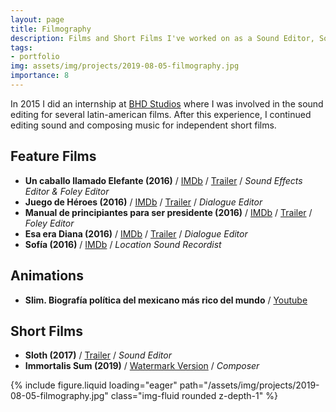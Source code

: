 ```yaml
---
layout: page
title: Filmography
description: Films and Short Films I've worked on as a Sound Editor, Sound Designer or Composer.
tags: 
- portfolio
img: assets/img/projects/2019-08-05-filmography.jpg
importance: 8
---
```


In 2015 I did an internship at [BHD Studios](http://www.bhdestudios.com/) where I was involved in the sound editing for several latin-american films. After this experience, I continued editing sound and composing music for independent short films.

## Feature Films

* **Un caballo llamado Elefante (2016)** / [IMDb](https://www.imdb.com/title/tt3685570/) / [Trailer](https://youtu.be/w305ikba6-s) / *Sound Effects Editor & Foley Editor*
* **Juego de Héroes (2016)** / [IMDb](https://www.imdb.com/title/tt3824388/) / [Trailer](https://youtu.be/tmoXa3xalNM) / *Dialogue Editor*
* **Manual de principiantes para ser presidente (2016)** / [IMDb](https://www.imdb.com/title/tt4068026/) / [Trailer](https://youtu.be/FV-_Jpn7gh0) / *Foley Editor*
* **Esa era Diana (2016)** / [IMDb](https://www.imdb.com/title/tt4104186/) / [Trailer](https://youtu.be/5D_9z6PYWYA) / *Dialogue Editor*
* **Sofía (2016)** / [IMDb](https://www.imdb.com/title/tt5089566/) / *Location Sound Recordist*

## Animations  

* **Slim. Biografía política del mexicano más rico del mundo** / [Youtube](https://youtu.be/cx7bX9OULHI)

## Short Films

* **Sloth (2017)** / [Trailer](https://vimeo.com/155322925) / *Sound Editor*
* **Immortalis Sum (2019)** / [Watermark Version](https://youtu.be/epTwUAWcupU) / *Composer*

<div class="row">
    <div class="col-sm mt-3 mt-md-0">
        {% include figure.liquid loading="eager" path="/assets/img/projects/2019-08-05-filmography.jpg" class="img-fluid rounded z-depth-1" %}
    </div>
</div>